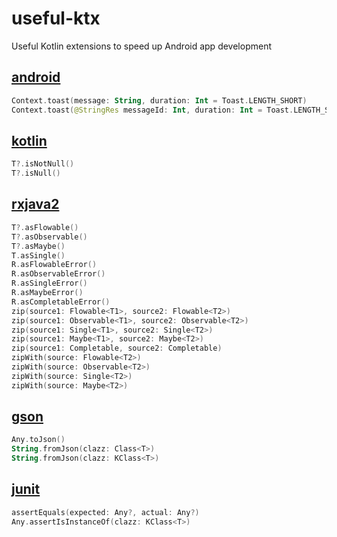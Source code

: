 # useful-ktx
Useful Kotlin extensions to speed up Android app development

## [android](https://github.com/tomasznajda/useful-ktx/tree/master/android/src/main/kotlin/com/tomasznajda/ktx/android)
```kotlin
Context.toast(message: String, duration: Int = Toast.LENGTH_SHORT)
Context.toast(@StringRes messageId: Int, duration: Int = Toast.LENGTH_SHORT)
```

## [kotlin](https://github.com/tomasznajda/useful-ktx/tree/master/kotlin/src/main/kotlin/com/tomasznajda/ktx/kotlin)
```kotlin
T?.isNotNull()
T?.isNull()
```

## [rxjava2](https://github.com/tomasznajda/useful-ktx/tree/master/rxjava2/src/main/kotlin/com/tomasznajda/ktx/rxjava2)
```kotlin
T?.asFlowable()
T?.asObservable()
T?.asMaybe()
T.asSingle()
R.asFlowableError()
R.asObservableError()
R.asSingleError()
R.asMaybeError()
R.asCompletableError()
zip(source1: Flowable<T1>, source2: Flowable<T2>)
zip(source1: Observable<T1>, source2: Observable<T2>)
zip(source1: Single<T1>, source2: Single<T2>)
zip(source1: Maybe<T1>, source2: Maybe<T2>)
zip(source1: Completable, source2: Completable)
zipWith(source: Flowable<T2>)
zipWith(source: Observable<T2>)
zipWith(source: Single<T2>)
zipWith(source: Maybe<T2>)
```

## [gson](https://github.com/tomasznajda/useful-ktx/tree/master/gson/src/main/kotlin/com/tomasznajda/ktx/gson)
```kotlin
Any.toJson()
String.fromJson(clazz: Class<T>)
String.fromJson(clazz: KClass<T>)
```

## [junit](https://github.com/tomasznajda/useful-ktx/tree/master/junit/src/main/kotlin/com/tomasznajda/ktx/junit)
```kotlin
assertEquals(expected: Any?, actual: Any?)
Any.assertIsInstanceOf(clazz: KClass<T>)
```
